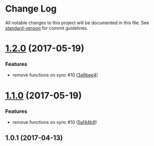 # Change Log

All notable changes to this project will be documented in this file. See [standard-version](https://github.com/conventional-changelog/standard-version) for commit guidelines.

<a name="1.2.0"></a>
# [1.2.0](https://github.com/vimark1/bookmarklet_manager/compare/v1.0.3...v1.2.0) (2017-05-19)


### Features

* remove functions on sync #10 ([3a9bee4](https://github.com/vimark1/bookmarklet_manager/commit/3a9bee4))



<a name="1.1.0"></a>
# [1.1.0](https://github.com/vimark1/bookmarklet_manager/compare/v1.0.3...v1.1.0) (2017-05-19)


### Features

* remove functions on sync #10 ([5af44b9](https://github.com/vimark1/bookmarklet_manager/commit/5af44b9))



<a name="1.0.1"></a>
## 1.0.1 (2017-04-13)
